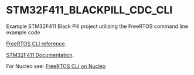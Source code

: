 # STM32F411_BLACKPILL_CDC_CLI
Example STM32F411 Black Pill project utilizing the FreeRTOS command line example code

[FreeRTOS CLI reference](https://www.freertos.org/FreeRTOS-Plus/FreeRTOS_Plus_CLI/FreeRTOS_Plus_Command_Line_Interface.html).

[STM32F411 Documentation](https://www.st.com/en/microcontrollers-microprocessors/stm32f411.html#documentation).

For Nucleo see: [FreeRTOS CLI on Nucleo](https://github.com/thaas58/STM32F411_FreeRTOS_CLI)

